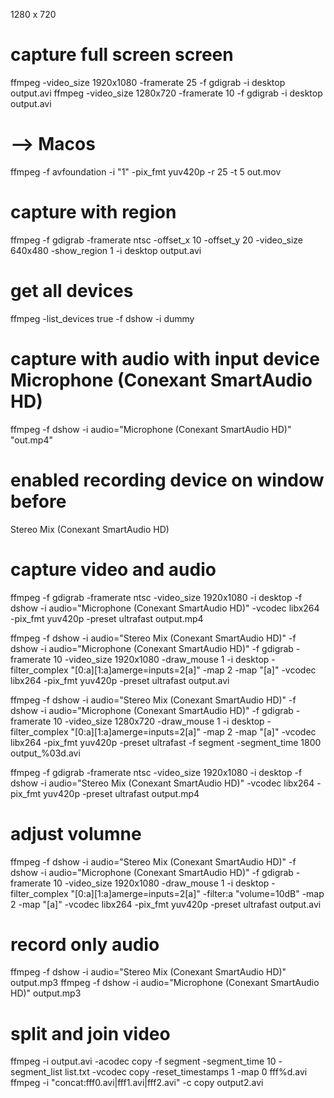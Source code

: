 1280 x 720
# capture full screen screen
ffmpeg -video_size 1920x1080 -framerate 25 -f gdigrab -i desktop  output.avi
ffmpeg -video_size 1280x720 -framerate 10 -f gdigrab -i desktop  output.avi
# --> Macos
ffmpeg -f avfoundation -i "1" -pix_fmt yuv420p -r 25 -t 5 out.mov

# capture with region
ffmpeg -f gdigrab -framerate ntsc -offset_x 10 -offset_y 20 -video_size 640x480 -show_region 1 -i desktop output.avi

# get all devices
ffmpeg -list_devices true -f dshow -i dummy
# capture with audio with input device Microphone (Conexant SmartAudio HD)
ffmpeg -f dshow -i audio="Microphone (Conexant SmartAudio HD)" "out.mp4"

# enabled recording device on window before
Stereo Mix (Conexant SmartAudio HD)
# capture video and audio
ffmpeg -f gdigrab -framerate ntsc -video_size 1920x1080 -i desktop  -f dshow -i audio="Microphone (Conexant SmartAudio HD)" -vcodec libx264 -pix_fmt yuv420p -preset ultrafast output.mp4

ffmpeg -f dshow -i audio="Stereo Mix (Conexant SmartAudio HD)" -f dshow -i audio="Microphone (Conexant SmartAudio HD)" -f gdigrab -framerate 10 -video_size 1920x1080 -draw_mouse 1 -i desktop -filter_complex "[0:a][1:a]amerge=inputs=2[a]" -map 2 -map "[a]" -vcodec libx264 -pix_fmt yuv420p -preset ultrafast output.avi

ffmpeg -f dshow -i audio="Stereo Mix (Conexant SmartAudio HD)" -f dshow -i audio="Microphone (Conexant SmartAudio HD)" -f gdigrab -framerate 10 -video_size 1280x720 -draw_mouse 1 -i desktop -filter_complex "[0:a][1:a]amerge=inputs=2[a]" -map 2 -map "[a]" -vcodec libx264 -pix_fmt yuv420p -preset ultrafast -f segment -segment_time 1800 output_%03d.avi

ffmpeg -f gdigrab -framerate ntsc -video_size 1920x1080 -i desktop  -f dshow -i audio="Stereo Mix (Conexant SmartAudio HD)" -vcodec libx264 -pix_fmt yuv420p -preset ultrafast output.mp4

# adjust volumne
ffmpeg  -f dshow -i audio="Stereo Mix (Conexant SmartAudio HD)" -f dshow -i audio="Microphone (Conexant SmartAudio HD)" -f gdigrab -framerate 10 -video_size 1920x1080 -draw_mouse 1 -i desktop -filter_complex "[0:a][1:a]amerge=inputs=2[a]" -filter:a "volume=10dB" -map 2 -map "[a]" -vcodec libx264 -pix_fmt yuv420p -preset ultrafast output.avi

# record only audio
ffmpeg -f dshow -i audio="Stereo Mix (Conexant SmartAudio HD)" output.mp3
ffmpeg -f dshow -i audio="Microphone (Conexant SmartAudio HD)" output.mp3

# split and join video
ffmpeg -i output.avi -acodec copy -f segment -segment_time 10 -segment_list list.txt -vcodec copy -reset_timestamps 1 -map 0 fff%d.avi
ffmpeg -i "concat:fff0.avi|fff1.avi|fff2.avi" -c copy output2.avi
